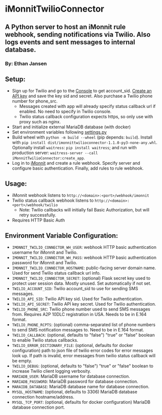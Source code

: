 # iMonnitTwilioConnector
## A Python server to host an iMonnit rule webhook, sending notifications via Twilio. Also logs events and sent messages to internal database.
### By: Ethan Jansen

## Setup:
 - Sign up for Twilio and go to the [Console](https://www.twilio.com/console) to get account_sid. [Create an API key](https://console.twilio.com/us1/account/keys-credentials/api-keys) and save the key sid and secret. Also purchase a Twilio phone number for phone_src.
    - Messages created with app will already specify status callback url if enabled. No need to specify in Twilio console.
    - Twilio status callback configuration expects https, so only use with proxy such as nginx.
 - Start and initialize external MariaDB database (with docker)
 - Set environment variables following [settings.py](iMonnitTwilioConnector/settings.py)
 - Build wheel with `python -m build --wheel` (pip depends: `build`). Install with `pip install dist/imonnittwilioconnector-1.1.0-py3-none-any.whl`. Optionally install `waitress`: `pip install waitress`; and run with production server: `waitress-server --call iMonnitTwilioConnector:create_app`.
 - Log in to [iMonnit](https://www.imonnit.com/API/) and create a rule webhook. Specify server and configure basic authentication. Finally, add rules to rule webhook.
 
## Usage:
 - iMonnit webhook listens to `http://<domain>:<port>/webhook/imonnit`
 - Twilio status callback webhook listens to `http://<domain>:<port>/webhook/twilio`
    - Note: Twilio callbacks will initially fail Basic Authorization, but will retry successfully.
 - Requires HTTP Basic Auth

## Environment Variable Configuration:
 - `IMONNIT_TWILIO_CONNECTOR_WH_USER`: webhook HTTP basic authentication username for iMonnit and Twilio.
 - `IMONNIT_TWILIO_CONNECTOR_WH_PASS`: webhook HTTP basic authentication password for iMonnit and Twilio.
 - `IMONNIT_TWILIO_CONNECTOR_HOSTNAME`: public-facing server domain name. Used for send Twilio status callback url info.
 - `IMONNIT_TWILIO_CONNECTOR_SECRET`: (optional) Flask secret key used to protect user session data. Mostly unused. Set automatically if not set.
 - `TWILIO_ACCOUNT_SID`: Twilio account_sid to use for sending SMS messages.
 - `TWILIO_API_SID`: Twilio API key sid. Used for Twilio authentication.
 - `TWILIO_API_SECRET`: Twilio API key secret. Used for Twilio authentication.
 - `TWILIO_PHONE_SRC`: Twilio phone number used to send SMS messages from. Requires A2P 10DLC registration in USA. Needs to be in E.164 format.
 - `TWILIO_PHONE_RCPTS`: (optional) comma-separated list of phone numbers to send SMS notification messages to. Need to be in E.164 format.
 - `TWILIO_CALLBACK`: (optional, defaults to "false") "true" or "false" boolean to enable Twilio status callbacks.
 - `TWILIO_ERROR_DICTIONARY_FILE`: (optional, defaults for docker configuration) path to json file of twilio error codes for error messages look up. If path is invalid, error messages from twilio status callback will be empty.
 - `TWILIO_DEBUG`: (optional, defaults to "false") "true" or "false" boolean to increase Twilio client logging verbosity.
 - `MARIADB_USER`: MariaDB username for database connection.
 - `MARIADB_PASSWORD`: MariaDB password for database connection.
 - `MARAIDB_DATABASE`: MariaDB database name for database connection.
 - `MYSQL_HOSTNAME`: (optional, defaults to 3306) MariaDB database connection hostname/address.
 - `MYSQL_TCP_PORT`: (optional, defaults for docker configuration) MariaDB database connection port.
